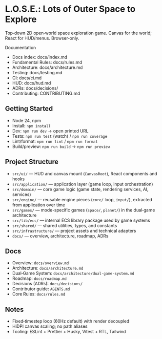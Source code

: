 # L.O.S.E.: Lots of Outer Space to Explore

Top‑down 2D open‑world space exploration game. Canvas for the world; React for HUD/menus. Browser‑only.

Documentation

- Docs index: docs/index.md
- Fundamental Rules: docs/rules.md
- Architecture: docs/architecture.md
- Testing: docs/testing.md
- CI: docs/ci.md
- HUD: docs/hud.md
- ADRs: docs/decisions/
- Contributing: CONTRIBUTING.md

## Getting Started

- Node 24, npm
- Install: `npm install`
- Dev: `npm run dev` → open printed URL
- Tests: `npm run test` (watch) / `npm run coverage`
- Lint/format: `npm run lint` / `npm run format`
- Build/preview: `npm run build` → `npm run preview`

## Project Structure

- `src/ui/` — HUD and canvas mount (`CanvasRoot`), React components and hooks
- `src/application/` — application layer (game loop, input orchestration)
- `src/domain/` — core game logic (game state, rendering services, AI, services)
- `src/engine/` — reusable engine pieces (`core/` loop, `input/`), extracted from application over time
- `src/games/` — mode-specific games (`space/`, `planet/`) in the dual‑game architecture
- `src/lib/ecs/` — internal ECS library package used by game systems
- `src/shared/` — shared utilities, types, and constants
- `src/infrastructure/` — project assets and technical adapters
- `docs/` — overview, architecture, roadmap, ADRs

## Docs

- Overview: `docs/overview.md`
- Architecture: `docs/architecture.md`
- Dual‑Game System: `docs/architecture/dual-game-system.md`
- Roadmap: `docs/roadmap.md`
- Decisions (ADRs): `docs/decisions/`
- Contributor guide: `AGENTS.md`
- Core Rules: `docs/rules.md`

## Notes

- Fixed‑timestep loop (60Hz default) with render decoupled
- HiDPI canvas scaling; no path aliases
- Tooling: ESLint + Prettier + Husky, Vitest + RTL, Tailwind
